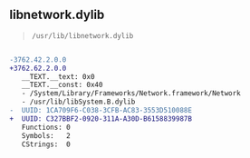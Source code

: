 ## libnetwork.dylib

> `/usr/lib/libnetwork.dylib`

```diff

-3762.42.2.0.0
+3762.62.2.0.0
   __TEXT.__text: 0x0
   __TEXT.__const: 0x40
   - /System/Library/Frameworks/Network.framework/Network
   - /usr/lib/libSystem.B.dylib
-  UUID: 1CA709F6-C038-3CFB-AC83-3553D510088E
+  UUID: C327BBF2-0920-311A-A30D-B6158839987B
   Functions: 0
   Symbols:   2
   CStrings:  0

```
